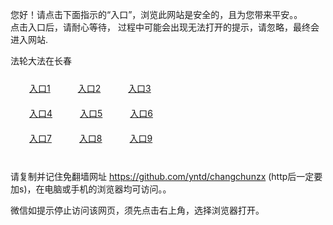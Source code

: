您好！请点击下面指示的“入口”，浏览此网站是安全的，且为您带来平安。。 <br/>
点击入口后，请耐心等待， 过程中可能会出现无法打开的提示，请忽略，最终会进入网站. </br>

法轮大法在长春<br/>
<div style="padding:10px"><a style="margin:20px" target="_blank" href="https://d1y9qit7um2b4d.cloudfront.net/2Qpsp?cgenxlx" id="ccLink1" rel="nofollow">入口1</a> <a target="_blank" style="margin:20px" href="https://d388p9gb1vcpdk.cloudfront.net/2Qpsp?tkrri" id="ccLink2" rel="nofollow">入口2</a> <a style="margin:20px" target="_blank" href="https://d1nzgsx8shg35f.cloudfront.net/2Qpsp?sydig" id="ccLink3" rel="nofollow">入口3</a></div>

<div style="padding:10px" ><a style="margin:20px" target="_blank" href="https://d1y9qit7um2b4d.cloudfront.net/2Qpsp?cgenxlx" id="ccLink4" rel="nofollow">入口4</a> <a style="margin:20px" href="https://d388p9gb1vcpdk.cloudfront.net/2Qpsp?tkrri" target="_blank" id="ccLink5" rel="nofollow">入口5</a> <a style="margin:20px" href="https://d1nzgsx8shg35f.cloudfront.net/2Qpsp?sydig" target="_blank" id="ccLink6" rel="nofollow">入口6</a></div>

<div style="padding:10px"><a style="margin:20px" target="_blank" href="https://d1y9qit7um2b4d.cloudfront.net/2Qpsp?cgenxlx" id="ccLink7" rel="nofollow">入口7</a> <a style="margin:20px" href="https://d388p9gb1vcpdk.cloudfront.net/2Qpsp?tkrri" target="_blank" id="ccLink8" rel="nofollow">入口8</a> <a style="margin:20px" target="_blank" href="https://d1nzgsx8shg35f.cloudfront.net/2Qpsp?sydig" id="ccLink9" rel="nofollow">入口9</a></div>

<br/>



请复制并记住免翻墙网址 https://github.com/yntd/changchunzx (http后一定要加s)，在电脑或手机的浏览器均可访问。。<br/>

微信如提示停止访问该网页，须先点击右上角，选择浏览器打开。
